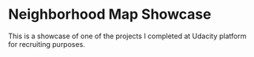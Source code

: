 # Neighborhood Map Showcase

This is a showcase of one of the projects I completed at Udacity platform for recruiting purposes.
